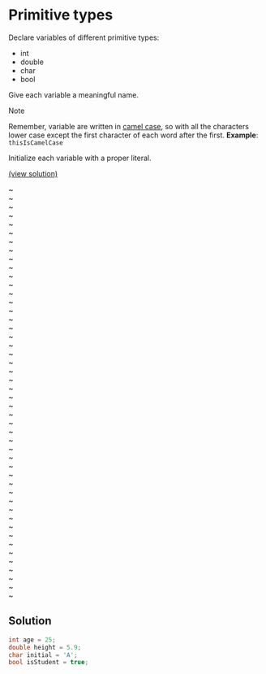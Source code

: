 # Primitive types

Declare variables of different primitive types:
- int
- double
- char
- bool

Give each variable a meaningful name.

> [!NOTE]
> Remember, variable are written in [camel case](https://en.wikipedia.org/wiki/Camel_case), so with all the characters lower case except the first character of each word after the first.
> **Example**: `thisIsCamelCase`

Initialize each variable with a proper literal.

[(view solution)](#solution)

~  
~  
~  
~  
~  
~  
~  
~  
~  
~  
~  
~  
~  
~  
~  
~  
~  
~  
~  
~  
~  
~  
~  
~  
~  
~  
~  
~  
~  
~  
~  
~  
~  
~  
~  
~  
~  
~  
~  
~  
~  
~  
~  
~  
~  
~  
~  
~  

## Solution

```csharp
int age = 25;
double height = 5.9;
char initial = 'A';
bool isStudent = true;
```
